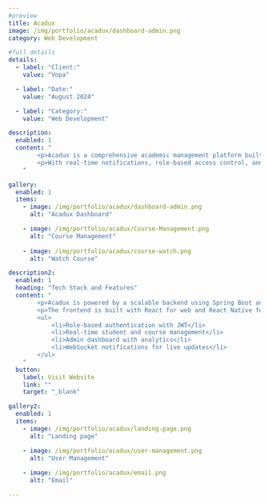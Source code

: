 ```yaml
---
#preview
title: Acadux
image: /img/portfolio/acadux/dashboard-admin.png
category: Web Development

#full details
details:
  - label: "Client:"
    value: "Vopa"

  - label: "Date:"
    value: "August 2024"

  - label: "Category:"
    value: "Web Development"

description:
  enabled: 1
  content: "
        <p>Acadux is a comprehensive academic management platform built with React, and Spring Boot. It streamlines student, course, and faculty management while ensuring secure authentication with JWT.</p>
        <p>With real-time notifications, role-based access control, and a modern UI, Acadux is designed for universities and training centers.</p>
    "

gallery:
  enabled: 1
  items:
    - image: /img/portfolio/acadux/dashboard-admin.png
      alt: "Acadux Dashboard"

    - image: /img/portfolio/acadux/Course-Management.png
      alt: "Course Management"
            
    - image: /img/portfolio/acadux/course-watch.png
      alt: "Watch Course"

description2:
  enabled: 1
  heading: "Tech Stack and Features"
  content: "
        <p>Acadux is powered by a scalable backend using Spring Boot and MongoDB. It integrates RabbitMQ for event-driven communication and GraphQL for efficient data fetching.</p>
        <p>The frontend is built with React for web and React Native for mobile, providing a seamless experience across devices. Key features include:</p>
        <ul>
            <li>Role-based authentication with JWT</li>
            <li>Real-time student and course management</li>
            <li>Admin dashboard with analytics</li>
            <li>WebSocket notifications for live updates</li>
        </ul>
    "
  button:
    label: Visit Website
    link: ""
    target: "_blank"

gallery2:
  enabled: 1
  items:
    - image: /img/portfolio/acadux/landing-page.png
      alt: "Landing page"

    - image: /img/portfolio/acadux/user-management.png
      alt: "User Management"
      
    - image: /img/portfolio/acadux/email.png
      alt: "Email"

---
```

